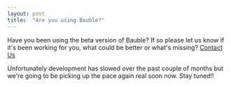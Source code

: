 ```yaml
---
layout: post
title:  "Are you using Bauble?"
---
```


Have you been using the beta version of Bauble?  If so please let us know if it's been working for you, what could be better or what's missing?  [Contact Us](http://bauble.io/contact/)

Unfortunately development has slowed over the past couple of months but we're going to be picking up the pace again real soon now. Stay tuned!!

